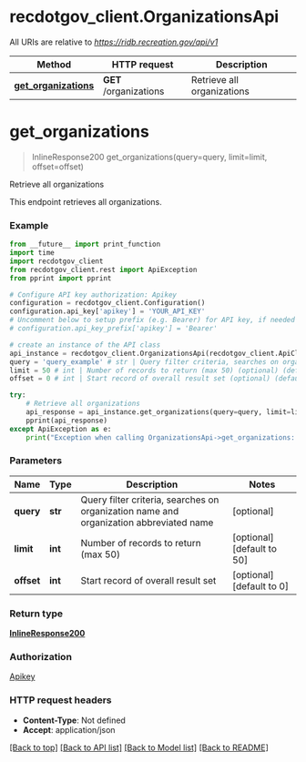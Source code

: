 # recdotgov_client.OrganizationsApi

All URIs are relative to *https://ridb.recreation.gov/api/v1*

Method | HTTP request | Description
------------- | ------------- | -------------
[**get_organizations**](OrganizationsApi.md#get_organizations) | **GET** /organizations | Retrieve all organizations

# **get_organizations**
> InlineResponse200 get_organizations(query=query, limit=limit, offset=offset)

Retrieve all organizations

This endpoint retrieves all organizations.

### Example
```python
from __future__ import print_function
import time
import recdotgov_client
from recdotgov_client.rest import ApiException
from pprint import pprint

# Configure API key authorization: Apikey
configuration = recdotgov_client.Configuration()
configuration.api_key['apikey'] = 'YOUR_API_KEY'
# Uncomment below to setup prefix (e.g. Bearer) for API key, if needed
# configuration.api_key_prefix['apikey'] = 'Bearer'

# create an instance of the API class
api_instance = recdotgov_client.OrganizationsApi(recdotgov_client.ApiClient(configuration))
query = 'query_example' # str | Query filter criteria, searches on organization name and organization abbreviated name (optional)
limit = 50 # int | Number of records to return (max 50) (optional) (default to 50)
offset = 0 # int | Start record of overall result set (optional) (default to 0)

try:
    # Retrieve all organizations
    api_response = api_instance.get_organizations(query=query, limit=limit, offset=offset)
    pprint(api_response)
except ApiException as e:
    print("Exception when calling OrganizationsApi->get_organizations: %s\n" % e)
```

### Parameters

Name | Type | Description  | Notes
------------- | ------------- | ------------- | -------------
 **query** | **str**| Query filter criteria, searches on organization name and organization abbreviated name | [optional] 
 **limit** | **int**| Number of records to return (max 50) | [optional] [default to 50]
 **offset** | **int**| Start record of overall result set | [optional] [default to 0]

### Return type

[**InlineResponse200**](InlineResponse200.md)

### Authorization

[Apikey](../README.md#Apikey)

### HTTP request headers

 - **Content-Type**: Not defined
 - **Accept**: application/json

[[Back to top]](#) [[Back to API list]](../README.md#documentation-for-api-endpoints) [[Back to Model list]](../README.md#documentation-for-models) [[Back to README]](../README.md)

